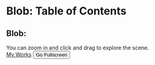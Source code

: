 <!--~~~~~~~~~~~~~~~~~~~~~~~~~~~~~~~~~~~~~~~~~~~~~~~~~~~~~~~~~~~~~~~~~~~~~~~~~~~~~~~~~~~~~~~~~~~~-->
<!--~~~~~~~~~~~~~~~~~~~~~~~~~~~~~~ readme.md of <blob.bauska.org> ~~~~~~~~~~~~~~~~~~~~~~~~~~~~~~-->
<!--~~~~~~~~~~~~~~~~~~~~~~~~~~~~~~~~~~~~~~~~~~~~~~~~~~~~~~~~~~~~~~~~~~~~~~~~~~~~~~~~~~~~~~~~~~~~-->
<h1><a id="toc">Blob: Table of Contents</a></h1>
<!--~~~~~~~~~~~~~~~~~~~~~~~~~~~~~~~~~~~~~~~~~~-->
<h2>Blob:</h2>
<!--~~~~~~~~~~~~~~~~~~~~~~~~~~~~~~~~~~~~~~~~~~-->
<!--~~~~~~~~~~~~~~~~~~~~~~~~~~~~~~ readme.md of <blob.bauska.org> ~~~~~~~~~~~~~~~~~~~~~~~~~~~~~~-->
  <!-- blob.js -->
  <script src="/js/blob.js"></script>

  <!-- external resources -->
  <script src="https://cdn.jsdelivr.net/npm/three@0.121.1/build/three.min.js"></script>
  <script src="https://cdn.jsdelivr.net/npm/three@0.121.1/examples/js/controls/OrbitControls.js"></script>
  <script src="https://cdnjs.cloudflare.com/ajax/libs/simplex-noise/2.4.0/simplex-noise.min.js"></script>

  <!-- my 'about' site -->
  <div class="banner">You can zoom in and click and drag to explore the scene.</div>
  <a href="https://www.bauska.org/about/" class="btn btn-left" target="_blank">My Works</a>
  <button class="btn btn-right" id="fullscreenBtn">Go Fullscreen</button>
  <div class="webgl"></div>
  <script type="importmap">
    {
      "imports": {
        "three": "https://unpkg.com/three@0.161.0/build/three.module.js",
        "three/addons/": "https://unpkg.com/three@0.161.0/examples/jsm/"
      }
    }
  </script>

